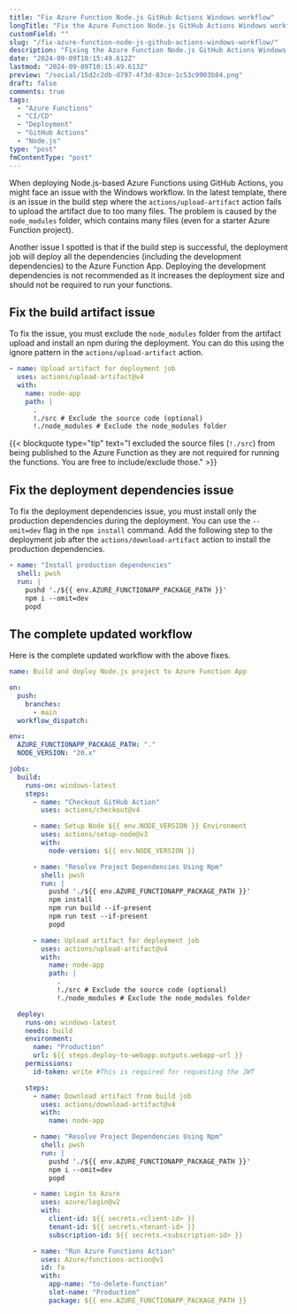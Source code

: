 ```yaml
---
title: "Fix Azure Function Node.js GitHub Actions Windows workflow"
longTitle: "Fix the Azure Function Node.js GitHub Actions Windows workflow"
customField: ""
slug: "/fix-azure-function-node-js-github-actions-windows-workflow/"
description: "Fixing the Azure Function Node.js GitHub Actions Windows workflow to deploy only production dependencies and exclude the node_modules folder from the artifact."
date: "2024-09-09T10:15:49.612Z"
lastmod: "2024-09-09T10:15:49.613Z"
preview: "/social/15d2c2db-d797-4f3d-83ce-1c53c9903b84.png"
draft: false
comments: true
tags:
  - "Azure Functions"
  - "CI/CD"
  - "Deployment"
  - "GitHub Actions"
  - "Node.js"
type: "post"
fmContentType: "post"
---
```


When deploying Node.js-based Azure Functions using GitHub Actions, you might face an issue with the Windows workflow. In the latest template, there is an issue in the build step where the `actions/upload-artifact` action fails to upload the artifact due to too many files. The problem is caused by the `node_modules` folder, which contains many files (even for a starter Azure Function project).

Another issue I spotted is that if the build step is successful, the deployment job will deploy all the dependencies (including the development dependencies) to the Azure Function App. Deploying the development dependencies is not recommended as it increases the deployment size and should not be required to run your functions.

## Fix the build artifact issue

To fix the issue, you must exclude the `node_modules` folder from the artifact upload and install an npm during the deployment. You can do this using the ignore pattern in the `actions/upload-artifact` action.

```yaml {title="Updates to the actions/upload-artifact action"}
- name: Upload artifact for deployment job
  uses: actions/upload-artifact@v4
  with:
    name: node-app
    path: |
      .
      !./src # Exclude the source code (optional)
      !./node_modules # Exclude the node_modules folder
```

{{< blockquote type="tip" text="I excluded the source files (`!./src`) from being published to the Azure Function as they are not required for running the functions. You are free to include/exclude those." >}}

## Fix the deployment dependencies issue

To fix the deployment dependencies issue, you must install only the production dependencies during the deployment. You can use the `--omit=dev` flag in the `npm install` command. Add the following step to the deployment job after the `actions/download-artifact` action to install the production dependencies.

```yaml {title="Install the production dependencies during deployment"}
- name: "Install production dependencies"
  shell: pwsh
  run: |
    pushd './${{ env.AZURE_FUNCTIONAPP_PACKAGE_PATH }}'
    npm i --omit=dev
    popd
```

## The complete updated workflow

Here is the complete updated workflow with the above fixes.

```yaml {title="Updated azure-functions.yml"}
name: Build and deploy Node.js project to Azure Function App

on:
  push:
    branches:
      - main
  workflow_dispatch:

env:
  AZURE_FUNCTIONAPP_PACKAGE_PATH: "."
  NODE_VERSION: "20.x"

jobs:
  build:
    runs-on: windows-latest
    steps:
      - name: "Checkout GitHub Action"
        uses: actions/checkout@v4

      - name: Setup Node ${{ env.NODE_VERSION }} Environment
        uses: actions/setup-node@v3
        with:
          node-version: ${{ env.NODE_VERSION }}

      - name: "Resolve Project Dependencies Using Npm"
        shell: pwsh
        run: |
          pushd './${{ env.AZURE_FUNCTIONAPP_PACKAGE_PATH }}'
          npm install
          npm run build --if-present
          npm run test --if-present
          popd

      - name: Upload artifact for deployment job
        uses: actions/upload-artifact@v4
        with:
          name: node-app
          path: |
            .
            !./src # Exclude the source code (optional)
            !./node_modules # Exclude the node_modules folder

  deploy:
    runs-on: windows-latest
    needs: build
    environment:
      name: "Production"
      url: ${{ steps.deploy-to-webapp.outputs.webapp-url }}
    permissions:
      id-token: write #This is required for requesting the JWT

    steps:
      - name: Download artifact from build job
        uses: actions/download-artifact@v4
        with:
          name: node-app

      - name: "Resolve Project Dependencies Using Npm"
        shell: pwsh
        run: |
          pushd './${{ env.AZURE_FUNCTIONAPP_PACKAGE_PATH }}'
          npm i --omit=dev
          popd

      - name: Login to Azure
        uses: azure/login@v2
        with:
          client-id: ${{ secrets.<client-id> }}
          tenant-id: ${{ secrets.<tenant-id> }}
          subscription-id: ${{ secrets.<subscription-id> }}

      - name: "Run Azure Functions Action"
        uses: Azure/functions-action@v1
        id: fa
        with:
          app-name: "to-delete-function"
          slot-name: "Production"
          package: ${{ env.AZURE_FUNCTIONAPP_PACKAGE_PATH }}
```